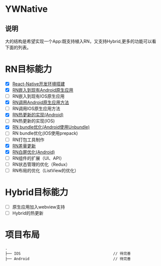 # YWNative
## 说明
大的结构是希望实现一个App:既支持植入RN，又支持Hybrid,更多的功能可以看下面的列表。
# RN目标能力
- [x] [React-Native开发环境搭建](http://www.jianshu.com/p/aea9323fb13e)
- [x] [RN嵌入到现有Android原生应用](http://www.jianshu.com/p/72f2c58285da)
- [ ] RN嵌入到现有IOS原生应用
- [x] [RN调用Android原生应用方法](http://www.jianshu.com/p/5034774811ae)
- [ ] RN调用IOS原生应用方法
- [x] [RN热更新的实现(Android)](http://www.jianshu.com/p/961088f1647d)
- [ ] RN热更新的实现(IOS)
- [x] [RN bundle优化(Android使用Unbundle)](http://www.jianshu.com/p/afc1217a53aa)
- [ ] RN bundle优化(IOS使用prepack)
- [ ] RN打包工具制作
- [x] [RN差量更新](http://www.jianshu.com/writer#/notebooks/10418294/notes/12584060/preview)
- [x] [RN白屏优化(Android)](http://www.jianshu.com/p/5b7e3c6e0ad8)
- [ ] RN组件的扩展（UI、API）
- [ ] RN状态管理的优化（Redux）
- [ ] RN布局的优化（ListView的优化）
# Hybrid目标能力
- [ ] 原生应用加入webview支持
- [ ] Hybrid的热更新
# 项目布局

```
.
├── IOS                                          // 待完善
├── Android                                      // 待完善

```
